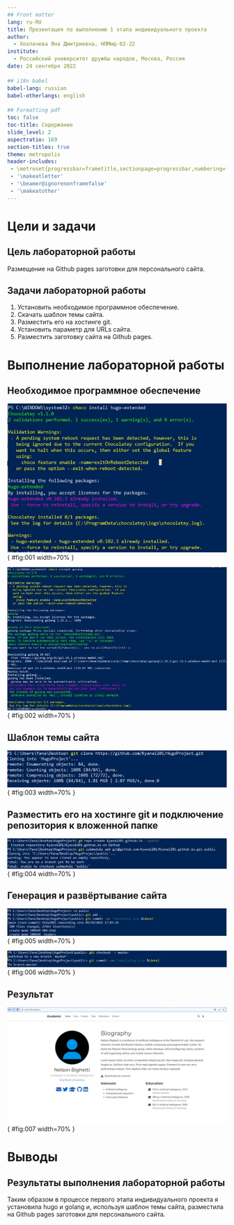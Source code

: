 ```yaml
---
## Front matter
lang: ru-RU
title: Презентация по выполнению 1 этапа индивидуального проекта
author:
  - Хохлачева Яна Дмитриевна, НПМмд-02-22
institute:
  - Российский университет дружбы народов, Москва, Россия
date: 24 сентября 2022

## i18n babel
babel-lang: russian
babel-otherlangs: english

## Formatting pdf
toc: false
toc-title: Содержание
slide_level: 2
aspectratio: 169
section-titles: true
theme: metropolis
header-includes:
 - \metroset{progressbar=frametitle,sectionpage=progressbar,numbering=fraction}
 - '\makeatletter'
 - '\beamer@ignorenonframefalse'
 - '\makeatother'
---
```


# Цели и задачи

## Цель лабораторной работы

 Размещение на Github pages заготовки для персонального сайта.

## Задачи лабораторной работы 

1. Установить необходимое программное обеспечение.
2. Скачать шаблон темы сайта.
3. Разместить его на хостинге git.
4. Установить параметр для URLs сайта.
5. Разместить заготовку сайта на Github pages.


# Выполнение лабораторной работы

## Необходимое программное обеспечение

![hugo](images/1.jpg){ #fig:001 width=70% }

![Golang](images/2.jpg){ #fig:002 width=70% }

## Шаблон темы сайта

![Клонирование репозитория](images/3.jpg){ #fig:003 width=70% }

## Разместить его на хостинге git и подключение репозитория к вложенной папке

![Создание репозитория с помощью утилиты gh и создание подмодуля public](images/4.jpg){ #fig:004 width=70% }

## Генерация и развёртывание сайта

![Commit](images/5.jpg){ #fig:005 width=70% }

![Push](images/6.jpg){ #fig:006 width=70% }



## Результат

![Home](images/7.jpg){ #fig:007 width=70% }

# Выводы

## Результаты выполнения лабораторной работы

Таким образом в процессе первого этапа индивидуального проекта я установила hugo и golang и, используя шаблон темы сайта, разместила на Github pages заготовки для персонального сайта.

